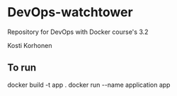 # DevOps-watchtower
Repository for DevOps with Docker course's 3.2

Kosti Korhonen

## To run

docker build -t app .
docker run --name application app
